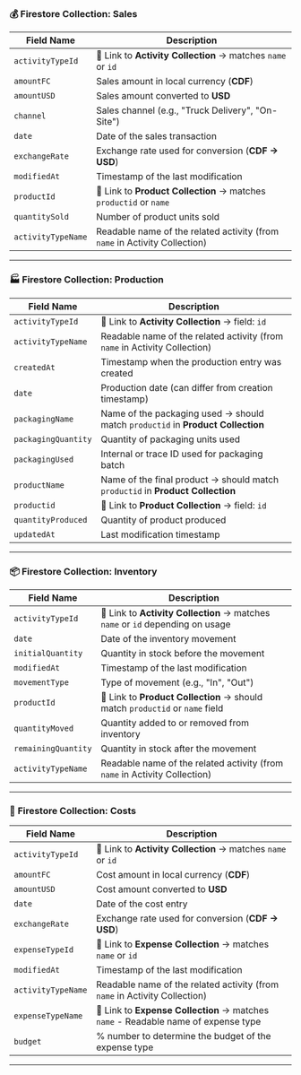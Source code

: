 ### 💰 **Firestore Collection: Sales**

| **Field Name**     | **Description**                                                            |
| ------------------ | -------------------------------------------------------------------------- |
| `activityTypeId`   | 🔗 Link to **Activity Collection** → matches `name` or `id`                |
| `amountFC`         | Sales amount in local currency (**CDF**)                                   |
| `amountUSD`        | Sales amount converted to **USD**                                          |
| `channel`          | Sales channel (e.g., "Truck Delivery", "On-Site")                          |
| `date`             | Date of the sales transaction                                              |
| `exchangeRate`     | Exchange rate used for conversion (**CDF → USD**)                          |
| `modifiedAt`       | Timestamp of the last modification                                         |
| `productId`        | 🔗 Link to **Product Collection** → matches `productid` or `name`          |
| `quantitySold`     | Number of product units sold                                               |
| `activityTypeName` | Readable name of the related activity (from `name` in Activity Collection) |

---

### 🏭 **Firestore Collection: Production**

| **Field Name**      | **Description**                                                                 |
| ------------------- | ------------------------------------------------------------------------------- |
| `activityTypeId`    | 🔗 Link to **Activity Collection** → field: `id`                                |
| `activityTypeName`  | Readable name of the related activity (from `name` in Activity Collection)      |
| `createdAt`         | Timestamp when the production entry was created                                 |
| `date`              | Production date (can differ from creation timestamp)                            |
| `packagingName`     | Name of the packaging used → should match `productid` in **Product Collection** |
| `packagingQuantity` | Quantity of packaging units used                                                |
| `packagingUsed`     | Internal or trace ID used for packaging batch                                   |
| `productName`       | Name of the final product → should match `productid` in **Product Collection**  |
| `productid`         | 🔗 Link to **Product Collection** → field: `id`                                 |
| `quantityProduced`  | Quantity of product produced                                                    |
| `updatedAt`         | Last modification timestamp                                                     |

---

### 📦 **Firestore Collection: Inventory**

| **Field Name**      | **Description**                                                                |
| ------------------- | ------------------------------------------------------------------------------ |
| `activityTypeId`    | 🔗 Link to **Activity Collection** → matches `name` or `id` depending on usage |
| `date`              | Date of the inventory movement                                                 |
| `initialQuantity`   | Quantity in stock before the movement                                          |
| `modifiedAt`        | Timestamp of the last modification                                             |
| `movementType`      | Type of movement (e.g., "In", "Out")                                           |
| `productId`         | 🔗 Link to **Product Collection** → should match `productid` or `name` field   |
| `quantityMoved`     | Quantity added to or removed from inventory                                    |
| `remainingQuantity` | Quantity in stock after the movement                                           |
| `activityTypeName`  | Readable name of the related activity (from `name` in Activity Collection)     |

---

### 💸 **Firestore Collection: Costs**

| **Field Name**     | **Description**                                                                    |
| ------------------ | ---------------------------------------------------------------------------------- |
| `activityTypeId`   | 🔗 Link to **Activity Collection** → matches `name` or `id`                        |
| `amountFC`         | Cost amount in local currency (**CDF**)                                            |
| `amountUSD`        | Cost amount converted to **USD**                                                   |
| `date`             | Date of the cost entry                                                             |
| `exchangeRate`     | Exchange rate used for conversion (**CDF → USD**)                                  |
| `expenseTypeId`    | 🔗 Link to **Expense Collection** → matches `name` or `id`                         |
| `modifiedAt`       | Timestamp of the last modification                                                 |
| `activityTypeName` | Readable name of the related activity (from `name` in Activity Collection)         |
| `expenseTypeName`  | 🔗 Link to **Expense Collection** → matches `name` - Readable name of expense type |
| `budget`           | % number to determine the budget of the expense type                               |

---
